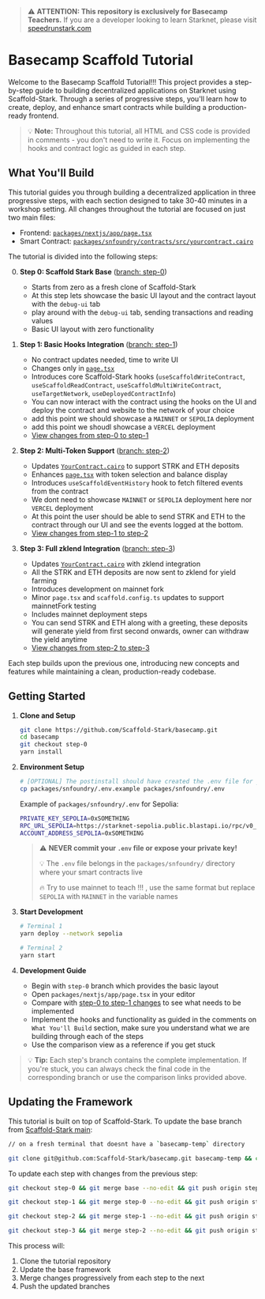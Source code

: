 > ⚠️ **ATTENTION: This repository is exclusively for Basecamp Teachers.**
> If you are a developer looking to learn Starknet, please visit [speedrunstark.com](https://speedrunstark.com)

# Basecamp Scaffold Tutorial

Welcome to the Basecamp Scaffold Tutorial!!! This project provides a step-by-step guide to building decentralized applications on Starknet using Scaffold-Stark. Through a series of progressive steps, you'll learn how to create, deploy, and enhance smart contracts while building a production-ready frontend.

> 💡 **Note:** Throughout this tutorial, all HTML and CSS code is provided in comments - you don't need to write it. Focus on implementing the hooks and contract logic as guided in each step.

## What You'll Build

This tutorial guides you through building a decentralized application in three progressive steps, with each section designed to take 30-40 minutes in a workshop setting. All changes throughout the tutorial are focused on just two main files:
- Frontend: [`packages/nextjs/app/page.tsx`](https://github.com/Scaffold-Stark/basecamp/blob/base/packages/nextjs/app/page.tsx)
- Smart Contract: [`packages/snfoundry/contracts/src/yourcontract.cairo`](https://github.com/Scaffold-Stark/basecamp/blob/base/packages/snfoundry/contracts/src/yourcontract.cairo)

The tutorial is divided into the following steps:

0. **Step 0: Scaffold Stark Base** ([branch: step-0](https://github.com/Scaffold-Stark/basecamp/tree/step-0))
   - Starts from zero as a fresh clone of Scaffold-Stark
   - At this step lets showcase the basic UI layout and the contract layout with the `debug-ui` tab
   - play around with the `debug-ui` tab, sending transactions and reading values
   - Basic UI layout with zero functionality

1. **Step 1: Basic Hooks Integration** ([branch: step-1](https://github.com/Scaffold-Stark/basecamp/tree/step-1))
   - No contract updates needed, time to write UI
   - Changes only in [`page.tsx`](https://github.com/Scaffold-Stark/basecamp/blob/step-1/packages/nextjs/app/page.tsx)
   - Introduces core Scaffold-Stark hooks (`useScaffoldWriteContract`, `useScaffoldReadContract`, `useScaffoldMultiWriteContract`, `useTargetNetwork`, `useDeployedContractInfo`)
   - You can now interact with the contract using the hooks on the UI and deploy the contract and website to the network of your choice
   - add this point we should showcase a `MAINNET` or `SEPOLIA` deployment
   - add this point we shoudl showcase a `VERCEL` deployment
   - [View changes from step-0 to step-1](https://github.com/Scaffold-Stark/basecamp/compare/step-0...step-1)

2. **Step 2: Multi-Token Support** ([branch: step-2](https://github.com/Scaffold-Stark/basecamp/tree/step-2))
   - Updates [`YourContract.cairo`](https://github.com/Scaffold-Stark/basecamp/blob/step-2/packages/snfoundry/contracts/src/YourContract.cairo) to support STRK and ETH deposits
   - Enhances [`page.tsx`](https://github.com/Scaffold-Stark/basecamp/blob/step-2/packages/nextjs/app/page.tsx) with token selection and balance display
   - Introduces `useScaffoldEventHistory` hook to fetch filtered events from the contract
   - We dont need to showcase `MAINNET` or `SEPOLIA` deployment here nor `VERCEL` deployment
   - At this point the user should be able to send STRK and ETH to the contract through our UI and see the events logged at the bottom.
   - [View changes from step-1 to step-2](https://github.com/Scaffold-Stark/basecamp/compare/step-1...step-2)

3. **Step 3: Full zklend Integration** ([branch: step-3](https://github.com/Scaffold-Stark/basecamp/tree/step-3))
   - Updates [`YourContract.cairo`](https://github.com/Scaffold-Stark/basecamp/blob/step-3/packages/snfoundry/contracts/src/YourContract.cairo) with zklend integration
   - All the STRK and ETH deposits are now sent to zklend for yield farming
   - Introduces development on mainnet fork
   - Minor `page.tsx` and `scaffold.config.ts` updates to support mainnetFork testing
   - Includes mainnet deployment steps
   - You can send STRK and ETH along with a greeting, these deposits will generate yield from first second onwards, owner can withdraw the yield anytime
   - [View changes from step-2 to step-3](https://github.com/Scaffold-Stark/basecamp/compare/step-2...step-3)

Each step builds upon the previous one, introducing new concepts and features while maintaining a clean, production-ready codebase.



## Getting Started

1. **Clone and Setup**
   ```bash
   git clone https://github.com/Scaffold-Stark/basecamp.git
   cd basecamp
   git checkout step-0
   yarn install
   ```

2. **Environment Setup**
   ```bash
   # [OPTIONAL] The postinstall should have created the .env file for you, if not, copy the example env file in packages/snfoundry
   cp packages/snfoundry/.env.example packages/snfoundry/.env
   ```
   Example of `packages/snfoundry/.env` for Sepolia:
   ```bash
   PRIVATE_KEY_SEPOLIA=0xSOMETHING
   RPC_URL_SEPOLIA=https://starknet-sepolia.public.blastapi.io/rpc/v0_7
   ACCOUNT_ADDRESS_SEPOLIA=0xSOMETHING
   ```
   > ⚠️ **NEVER commit your `.env` file or expose your private key!**
   > 
   > 💡 The `.env` file belongs in the `packages/snfoundry/` directory where your smart contracts live
   >
   > 🔥 Try to use mainnet to teach !!! , use the same format but replace `SEPOLIA` with `MAINNET` in the variable names

3. **Start Development**
   ```bash
   # Terminal 1
   yarn deploy --network sepolia

   # Terminal 2
   yarn start
   ```

4. **Development Guide**
   - Begin with `step-0` branch which provides the basic layout
   - Open `packages/nextjs/app/page.tsx` in your editor
   - Compare with [step-0 to step-1 changes](https://github.com/Scaffold-Stark/basecamp/compare/step-0...step-1) to see what needs to be implemented
   - Implement the hooks and functionality as guided in the comments on `What You'll Build` section, make sure you understand what we are building through each of the steps
   - Use the comparison view as a reference if you get stuck

> 💡 **Tip:** Each step's branch contains the complete implementation. If you're stuck, you can always check the final code in the corresponding branch or use the comparison links provided above.


## Updating the Framework

This tutorial is built on top of Scaffold-Stark. To update the base branch from [Scaffold-Stark main](https://github.com/Scaffold-Stark/scaffold-stark-2):

```bash
// on a fresh terminal that doesnt have a `basecamp-temp` directory

git clone git@github.com:Scaffold-Stark/basecamp.git basecamp-temp && cd basecamp-temp && git checkout base && mkdir temp_scaffold && cd temp_scaffold && git clone git@github.com:Scaffold-Stark/scaffold-stark-2.git . && rm -rf .git .github README.md && cp -r * ../ && cd .. && rm -rf temp_scaffold && git add . && git commit -m "Update framework to latest version" && git push origin base
```

To update each step with changes from the previous step:

```bash
git checkout step-0 && git merge base --no-edit && git push origin step-0
```

```bash
git checkout step-1 && git merge step-0 --no-edit && git push origin step-1
```

```bash
git checkout step-2 && git merge step-1 --no-edit && git push origin step-2
```

```bash
git checkout step-3 && git merge step-2 --no-edit && git push origin step-3
```

This process will:
1. Clone the tutorial repository
2. Update the base framework
3. Merge changes progressively from each step to the next
4. Push the updated branches